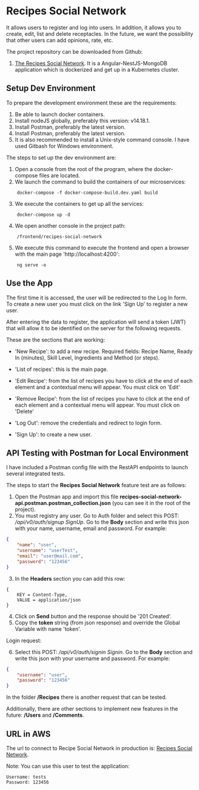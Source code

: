 # Recipes Social Network

It allows users to register and log into users. In addition, it allows you to create, edit, list and delete receptacles. In the future, we want the possibility that other users can add opinions, rate, etc.

The project repository can be downloaded from Github:
1. [The Recipes Social Network](https://github.com/igomezgithub/udacity-recipes-social-network). It is a Angular-NestJS-MongoDB application which is dockerized and get up in a Kubernetes cluster.

## Setup Dev Environment

To prepare the development environment these are the requirements:

1. Be able to launch docker containers.
2. Install nodeJS globally, preferably this version: v14.18.1.
3. Install Postman, preferably the latest version.
4. Install Postman, preferably the latest version.
5. It is also recommended to install a Unix-style command console. I have used Gitbash for Windows environment.

The steps to set up the dev environment are:
1. Open a console from the root of the program, where the docker-compose files are located.
2. We launch the command to build the containers of our microservices:
```
    docker-compose -f docker-compose-build.dev.yaml build
```

3. We execute the containers to get up all the services:
```
    docker-compose up -d
```

4. We open another console in the project path: 
```
    /frontend/recipes-social-network
```

5. We execute this command to execute the frontend and open a browser with the main page 'http://localhost:4200':
```
    ng serve -o
```

## Use the App

The first time it is accessed, the user will be redirected to the Log In form. To create a new user you must click on the link 'Sign Up' to register a new user.

After entering the data to register, the application will send a token (JWT) that will allow it to be identified on the server for the following requests.

These are the sections that are working: 

- 'New Recipe': to add a new recipe. Required fields: Recipe Name, Ready In (minutes), Skill Level, Ingredients and Method (or steps).

- 'List of recipes': this is the main page.

- 'Edit Recipe': from the list of recipes you have to click at the end of each element and a contextual menu will appear. You must click on 'Edit'

- 'Remove Recipe': from the list of recipes you have to click at the end of each element and a contextual menu will appear. You must click on 'Delete'

- 'Log Out': remove the credentials and redirect to login form.

- 'Sign Up': to create a new user.


## API Testing with Postman for Local Environment

I have included a Postman config file with the RestAPI endpoints to launch several integrated tests.

The steps to start the **Recipes Social Network** feature test are as follows:

1. Open the Postman app and import this file **recipes-social-network-api.postman.postman_collection.json** (you can see it in the root of the project).
2. You must registry any user. Go to Auth folder and select this POST: */api/v0/auth/signup SignUp*. Go to the **Body** section and write this json with your name, username, email and password. For example:
 
```json
{
    "name": "user",
    "username": "userTest",
    "email": "user@mail.com",
    "password": "123456"
}
```
3. In the **Headers** section you can add this row:

```
{
	KEY = Content-Type,
	VALUE = application/json
}
```

4. Click on **Send** button and the response should be '201 Created'. 
5. Copy the **token** string (from json response) and override the Global Variable with name 'token'.

Login request:

6. Select this POST: */api/v0/auth/signin Signin*. Go to the **Body** section and write this json with your username and password. For example:

```json
{
    "username": "user",
    "password": "123456"
}
```

In the folder **/Recipes** there is another request that can be tested.

Additionally, there are other sections to implement new features in the future: **/Users** and **/Comments**.

## URL in AWS 

The url to connect to Recipe Social Network in production is: [Recipes Social Network](ab2456ddeca664a6b8ce6db2c1f9fbad-1350072888.us-east-2.elb.amazonaws.com).

 Note: You can use this user to test the application:
     
    Username: tests
    Password: 123456


